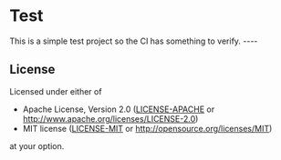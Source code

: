 # Test

<!-- cargo-rdme start -->

This is a simple test project so the CI has something to verify. ----

<!-- cargo-rdme end -->

## License

Licensed under either of

- Apache License, Version 2.0 ([LICENSE-APACHE](LICENSE-APACHE) or <http://www.apache.org/licenses/LICENSE-2.0>)
- MIT license ([LICENSE-MIT](LICENSE-MIT) or <http://opensource.org/licenses/MIT>)

at your option.
